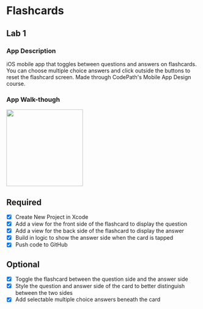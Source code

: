 # Flashcards

## Lab 1

### App Description
iOS mobile app that toggles between questions and answers on flashcards. You can choose multiple choice answers and click outside the buttons to reset the flashcard screen. Made through CodePath's Mobile App Design course.

### App Walk-though

<img src="https://github.com/coraxyc/Flashcards/blob/master/images/image_v2-1.gif" width=200><br>


## Required
- [x] Create New Project in Xcode
- [x] Add a view for the front side of the flashcard to display the question
- [x] Add a view for the back side of the flashcard to display the answer
- [x] Build in logic to show the answer side when the card is tapped
- [x] Push code to GitHub
## Optional
- [x] Toggle the flashcard between the question side and the answer side
- [x] Style the question and answer side of the card to better distinguish between the two sides
- [x] Add selectable multiple choice answers beneath the card
